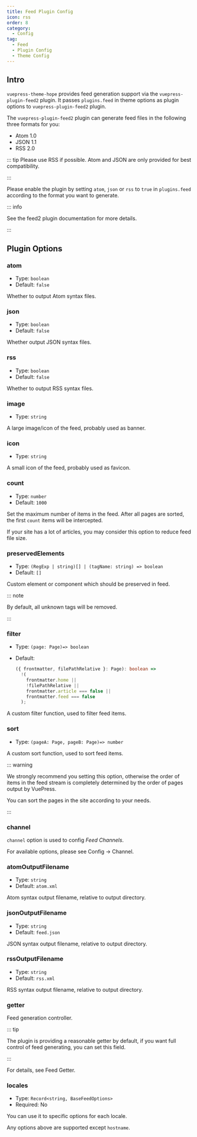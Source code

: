 ```yaml
---
title: Feed Plugin Config
icon: rss
order: 8
category:
  - Config
tag:
  - Feed
  - Plugin Config
  - Theme Config
---
```


## Intro

`vuepress-theme-hope` provides feed generation support via the `vuepress-plugin-feed2` plugin. It passes `plugins.feed` in theme options as plugin options to `vuepress-plugin-feed2` plugin.

The `vuepress-plugin-feed2` plugin can generate feed files in the following three formats for you:

- Atom 1.0
- JSON 1.1
- RSS 2.0

::: tip Please use RSS if possible. Atom and JSON are only provided for best compatibility.

:::

Please enable the plugin by setting `atom`, `json` or `rss` to `true` in `plugins.feed` according to the format you want to generate.

::: info

See the <ProjectLink name="feed2" path="/config/">feed2 plugin documentation</ProjectLink> for more details.

:::

## Plugin Options

### atom

- Type: `boolean`
- Default: `false`

Whether to output Atom syntax files.

### json

- Type: `boolean`
- Default: `false`

Whether output JSON syntax files.

### rss

- Type: `boolean`
- Default: `false`

Whether to output RSS syntax files.

### image

- Type: `string`

A large image/icon of the feed, probably used as banner.

### icon

- Type: `string`

A small icon of the feed, probably used as favicon.

### count

- Type: `number`
- Default: `1000`

Set the maximum number of items in the feed. After all pages are sorted, the first `count` items will be intercepted.

If your site has a lot of articles, you may consider this option to reduce feed file size.

### preservedElements

- Type: `(RegExp | string)[] | (tagName: string) => boolean`
- Default: `[]`

Custom element or component which should be preserved in feed.

::: note

By default, all unknown tags will be removed.

:::

### filter

- Type: `(page: Page)=> boolean`
- Default:

  ```ts
  ({ frontmatter, filePathRelative }: Page): boolean =>
    !(
      frontmatter.home ||
      !filePathRelative ||
      frontmatter.article === false ||
      frontmatter.feed === false
    );
  ```

A custom filter function, used to filter feed items.

### sort

- Type: `(pageA: Page, pageB: Page)=> number`

A custom sort function, used to sort feed items.

::: warning

We strongly recommend you setting this option, otherwise the order of items in the feed stream is completely determined by the order of pages output by VuePress.

You can sort the pages in the site according to your needs.

:::

### channel

`channel` option is used to config _Feed Channels_.

For available options, please see <ProjectLink name="feed2" path="/config/channel.html">Config → Channel</ProjectLink>.

### atomOutputFilename

- Type: `string`
- Default: `atom.xml`

Atom syntax output filename, relative to output directory.

### jsonOutputFilename

- Type: `string`
- Default: `feed.json`

JSON syntax output filename, relative to output directory.

### rssOutputFilename

- Type: `string`
- Default: `rss.xml`

RSS syntax output filename, relative to output directory.

### getter

Feed generation controller.

::: tip

The plugin is providing a reasonable getter by default, if you want full control of feed generating, you can set this field.

:::

For details, see <ProjectLink name="feed2" path="/config/getter.html">Feed Getter</ProjectLink>.

### locales

- Type: `Record<string, BaseFeedOptions>`
- Required: No

You can use it to specific options for each locale.

Any options above are supported except `hostname`.
